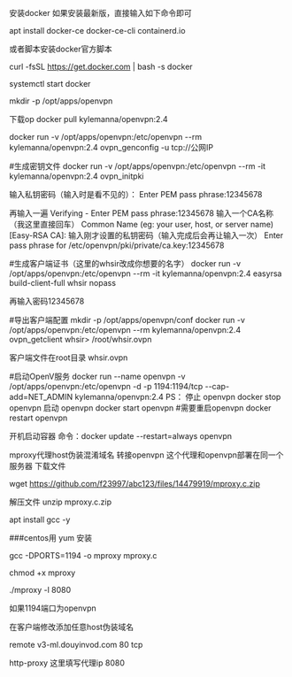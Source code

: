 安装docker
如果安装最新版，直接输入如下命令即可

apt install docker-ce docker-ce-cli containerd.io

或者脚本安装docker官方脚本


curl -fsSL https://get.docker.com | bash -s docker


systemctl start docker

mkdir -p /opt/apps/openvpn


下载op
docker pull kylemanna/openvpn:2.4


docker run -v /opt/apps/openvpn:/etc/openvpn --rm kylemanna/openvpn:2.4 ovpn_genconfig -u tcp://公网IP



#生成密钥文件
docker run -v /opt/apps/openvpn:/etc/openvpn --rm -it kylemanna/openvpn:2.4 ovpn_initpki



输入私钥密码（输入时是看不见的）：
Enter PEM pass phrase:12345678


再输入一遍
Verifying - Enter PEM pass phrase:12345678
输入一个CA名称（我这里直接回车）
Common Name (eg: your user, host, or server name) [Easy-RSA CA]:
输入刚才设置的私钥密码（输入完成后会再让输入一次）
Enter pass phrase for /etc/openvpn/pki/private/ca.key:12345678







#生成客户端证书（这里的whsir改成你想要的名字）
docker run -v /opt/apps/openvpn:/etc/openvpn --rm -it kylemanna/openvpn:2.4 easyrsa build-client-full whsir nopass



再输入密码12345678



#导出客户端配置
mkdir -p /opt/apps/openvpn/conf
docker run -v /opt/apps/openvpn:/etc/openvpn --rm kylemanna/openvpn:2.4 ovpn_getclient whsir> /root/whsir.ovpn


客户端文件在root目录 whsir.ovpn

#启动OpenV服务
docker run --name openvpn -v /opt/apps/openvpn:/etc/openvpn -d -p 1194:1194/tcp --cap-add=NET_ADMIN kylemanna/openvpn:2.4
PS：
停止 openvpn
docker stop openvpn
启动 openvpn
docker start openvpn
#需要重启openvpn
docker restart openvpn


开机启动容器
命令：docker update --restart=always openvpn




mproxy代理host伪装混淆域名 转接openvpn
这个代理和openvpn部署在同一个服务器
下载文件

wget https://github.com/f23997/abc123/files/14479919/mproxy.c.zip


解压文件
unzip mproxy.c.zip

apt install gcc -y



###centos用 yum 安装


gcc -DPORTS=1194 -o mproxy mproxy.c

chmod +x mproxy


./mproxy -l 8080

如果1194端口为openvpn

在客户端修改添加任意host伪装域名




remote v3-ml.douyinvod.com 80 tcp


http-proxy 这里填写代理ip 8080
            
